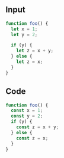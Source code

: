 
## Input

```javascript
function foo() {
  let x = 1;
  let y = 2;

  if (y) {
    let z = x + y;
  } else {
    let z = x;
  }
}

```

## Code

```javascript
function foo() {
  const x = 1;
  const y = 2;
  if (y) {
    const z = x + y;
  } else {
    const z = x;
  }
}

```
      